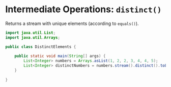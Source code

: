 # Intermediate Operations: `distinct()`

Returns a stream with unique elements (according to `equals()`).

```java
import java.util.List;
import java.util.Arrays;

public class DistinctElements {
    
    public static void main(String[] args) {
        List<Integer> numbers = Arrays.asList(1, 2, 2, 3, 4, 4, 5);
        List<Integer> distinctNumbers = numbers.stream().distinct().toList();
    }
    
}
```
